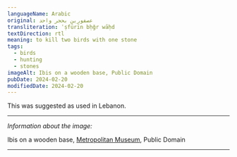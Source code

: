 ```yaml
---
languageName: Arabic
original: عصفورين بحجر واحد
transliteration: ʿṣfūrīn bḥǧr wāḥd
textDirection: rtl
meaning: to kill two birds with one stone
tags:
  - birds
  - hunting
  - stones
imageAlt: Ibis on a wooden base, Public Domain
pubDate: 2024-02-20
modifiedDate: 2024-02-20
---
```


This was suggested as used in Lebanon.

---

_Information about the image:_

Ibis on a wooden base, [Metropolitan Museum](https://www.metmuseum.org/art/collection/search/552995), Public Domain

---
